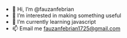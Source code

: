 - 👋 Hi, I’m @fauzanfebrian
- 👀 I’m interested in making something useful
- 🌱 I’m currently learning javascript
- 📫 Email me fauzanfebrian1725@gmail.com

<!---
fauzanfebrian/fauzanfebrian is a ✨ special ✨ repository because its `README.md` (this file) appears on your GitHub profile.
You can click the Preview link to take a look at your changes.
--->
